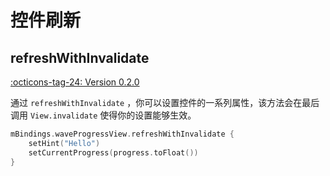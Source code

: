 # 控件刷新

## refreshWithInvalidate

[:octicons-tag-24: Version 0.2.0](https://sakurajimamaii.github.io/AVE-DOC/version/tools/#020)

通过 `refreshWithInvalidate` ，你可以设置控件的一系列属性，该方法会在最后调用 `View.invalidate` 使得你的设置能够生效。

```kotlin
mBindings.waveProgressView.refreshWithInvalidate {
    setHint("Hello")
    setCurrentProgress(progress.toFloat())
}
```
